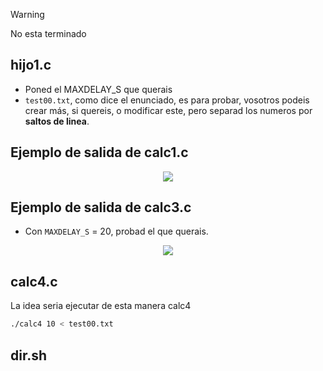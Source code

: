 > [!WARNING]
> No esta terminado


## hijo1.c
 - Poned el MAXDELAY_S que querais
 - `test00.txt`, como dice el enunciado, es para probar, vosotros podeis crear más, si quereis, o modificar este, pero separad los numeros por **saltos de linea**.

## Ejemplo de salida de calc1.c
<p align ="center">
<img src="https://github.com/RogerCL24/OS/assets/90930371/ae42ab49-6311-42d1-a823-33aa2c5ab099"/>
</p>

## Ejemplo de salida de calc3.c 
- Con `MAXDELAY_S` = 20, probad el que querais.
<p align="center">
<img src="https://github.com/RogerCL24/OS/assets/90930371/147738df-4012-4aef-91ae-bf96e53ada85"/>
</p>

## calc4.c
La idea seria ejecutar de esta manera calc4
```bash
./calc4 10 < test00.txt
```

## dir.sh

